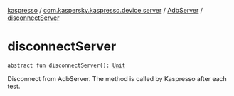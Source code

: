 [kaspresso](../../index.md) / [com.kaspersky.kaspresso.device.server](../index.md) / [AdbServer](index.md) / [disconnectServer](./disconnect-server.md)

# disconnectServer

`abstract fun disconnectServer(): `[`Unit`](https://kotlinlang.org/api/latest/jvm/stdlib/kotlin/-unit/index.html)

Disconnect from AdbServer.
The method is called by Kaspresso after each test.

